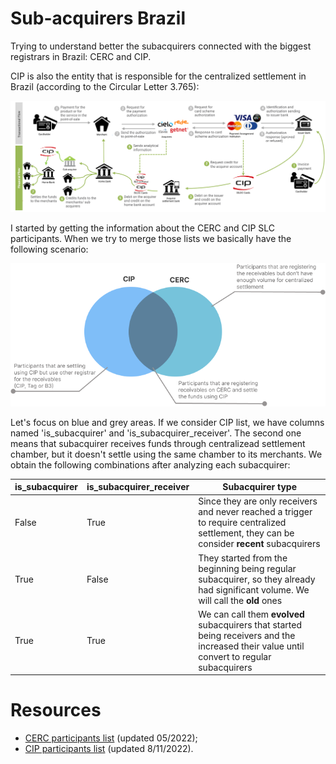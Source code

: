 # Sub-acquirers Brazil
Trying to understand better the subacquirers connected with the biggest registrars in Brazil: CERC and CIP.

CIP is also the entity that is responsible for the centralized settlement in Brazil (according to the Circular Letter 3.765):

![CIP settlement flow](./images/cip_settlement_flow.png)

I started by getting the information about the CERC and CIP SLC participants. When we try to merge those lists we basically have the following scenario:

![Merging CIP and CERC participants lists](./images/registrars.png)

Let's focus on blue and grey areas. If we consider CIP list, we have columns named 'is_subacquirer' and 'is_subacquirer_receiver'. The second one means that subacquirer receives funds through centralizead settlement chamber, but it doesn't settle using the same chamber to its merchants. We obtain the following combinations after analyzing each subacquirer:

| is_subacquirer| is_subacquirer_receiver|Subacquirer type|
| ----------- | ----------- |------------|
| False      | True       |Since they are only receivers and never reached a trigger to require centralized settlement, they can be consider **recent** subacquirers|
| True      | False       |They started from the beginning being regular subacquirer, so they already had significant volume. We will call the **old** ones|
| True   | True        |We can call them **evolved** subacquirers that started being receivers and the increased their value until convert to regular subacquirers|

# Resources
- [CERC participants list](./input/LISTA-PARTICIPANTES-CERC-ARRANJOS-DE-PAGAMENTO-1.pdf) (updated 05/2022);
- [CIP participants list](./input/ParticipantesHomologados.pdf) (updated 8/11/2022).